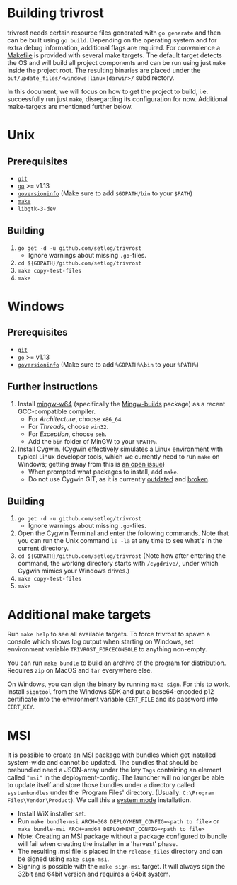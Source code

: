 # Building trivrost
trivrost needs certain resource files generated with `go generate` and then can be built using `go build`. Depending on the operating system and for extra debug information, additional flags are required. For convenience a [Makefile](../Makefile) is provided with several make targets. The default target detects the OS and will build all project components and can be run using just `make` inside the project root.
The resulting binaries are placed under the `out/update_files/<windows|linux|darwin>/` subdirectory.

In this document, we will focus on how to get the project to build, i.e. successfully run just `make`, disregarding its configuration for now. Additional make-targets are mentioned further below.

# Unix

## Prerequisites
- [`git`](https://git-scm.com/)
- [`go`](https://golang.org/) >= v1.13
- [`goversioninfo`](https://github.com/josephspurrier/goversioninfo) (Make sure to add `$GOPATH/bin` to your `$PATH`)
- [`make`](https://superuser.com/questions/352000/whats-a-good-way-to-install-build-essentials-all-common-useful-commands-on)
- `libgtk-3-dev`

## Building
1. `go get -d -u github.com/setlog/trivrost`
    * Ignore warnings about missing `.go`-files.
2. `cd ${GOPATH}/github.com/setlog/trivrost`
3. `make copy-test-files`
4. `make`

# Windows

## Prerequisites
- [`git`](https://git-scm.com/)
- [`go`](https://golang.org/) >= v1.13
- [`goversioninfo`](https://github.com/josephspurrier/goversioninfo) (Make sure to add `%GOPATH%\bin` to your `%PATH%`)

## Further instructions
1. Install [mingw-w64](https://mingw-w64.org) (specifically the [Mingw-builds](https://mingw-w64.org/doku.php/download/mingw-builds) package) as a recent GCC-compatible compiler.
    * For *Architecture*, choose `x86_64`.
    * For *Threads*, choose `win32`.
    * For *Exception*, choose `seh`.
    * Add the `bin` folder of MinGW to your `%PATH%`.
2. Install Cygwin. (Cygwin effectively simulates a Linux environment with typical Linux developer tools, which we currently need to run `make` on Windows; getting away from this is [an open issue](https://github.com/setlog/trivrost/issues/12))
    * When prompted what packages to install, add `make`.
    * Do not use Cygwin GIT, as it is currently [outdated](https://github.com/me-and/Cygwin-Git/issues/40) and [broken](https://github.com/golang/go/issues/23155).

## Building
1. `go get -d -u github.com/setlog/trivrost`
    * Ignore warnings about missing `.go`-files.
2. Open the Cygwin Terminal and enter the following commands. Note that you can run the Unix command `ls -la` at any time to see what's in the current directory.
3. `cd ${GOPATH}/github.com/setlog/trivrost` (Note how after entering the command, the working directory starts with `/cygdrive/`, under which Cygwin mimics your Windows drives.)
4. `make copy-test-files`
5. `make`

# Additional make targets
Run `make help` to see all available targets.
To force trivrost to spawn a console which shows log output when starting on Windows, set environment variable `TRIVROST_FORCECONSOLE` to anything non-empty.

You can run `make bundle` to build an archive of the program for distribution. Requires `zip` on MacOS and `tar` everywhere else.

On Windows, you can sign the binary by running `make sign`. For this to work, install `signtool` from the Windows SDK and put a base64-encoded p12 certificate into the environment variable `CERT_FILE` and its password into `CERT_KEY`.

# MSI
It is possible to create an MSI package with bundles which get installed system-wide and cannot be updated. The bundles that should be prebundled need a JSON-array under the key `Tags` containing an element called `"msi"` in the deployment-config. The launcher will no longer be able to update itself and store those bundles under a directory called `systembundles` under the 'Program Files' directory. (Usually: `C:\Program Files\Vendor\Product`). We call this a [system mode](lifecycle.md#system-mode) installation.
  - Install WiX installer set.
  - Run `make bundle-msi ARCH=368 DEPLOYMENT_CONFIG=<path to file>` or `make bundle-msi ARCH=amd64 DEPLOYMENT_CONFIG=<path to file>`
  - Note: Creating an MSI package without a package configured to bundle will fail when creating the installer in a 'harvest' phase.
  - The resulting .msi file is placed in the `release_files` directory and can be signed using `make sign-msi`.
  - Signing is possible with the `make sign-msi` target. It will always sign the 32bit and 64bit version and requires a 64bit system.
